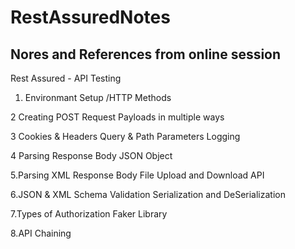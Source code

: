# RestAssuredNotes
Nores and References from online session
---
Rest Assured - API Testing

1. Environmant Setup /HTTP Methods

2 Creating POST Request Payloads in multiple ways

3 Cookies & Headers
  Query & Path Parameters
  Logging

4 Parsing Response Body
  JSON Object

5.Parsing XML Response Body
  File Upload and Download API

6.JSON & XML Schema Validation
  Serialization and DeSerialization
  

7.Types of Authorization
  Faker Library

8.API Chaining





